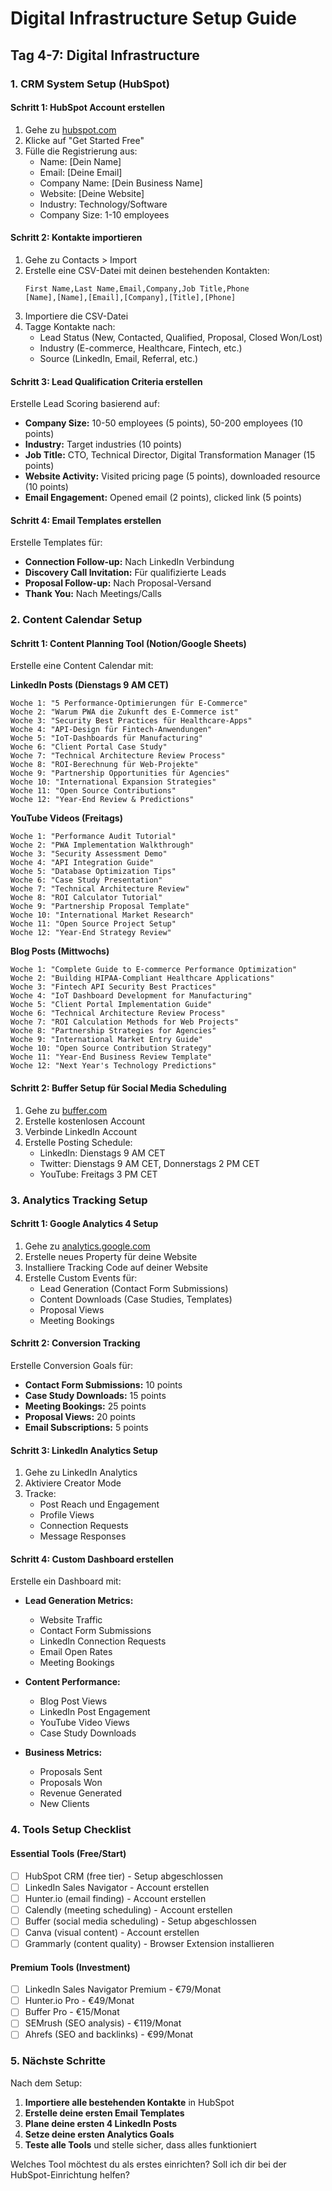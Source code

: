 # Digital Infrastructure Setup Guide

## Tag 4-7: Digital Infrastructure

### 1. CRM System Setup (HubSpot)

#### Schritt 1: HubSpot Account erstellen
1. Gehe zu [hubspot.com](https://hubspot.com)
2. Klicke auf "Get Started Free"
3. Fülle die Registrierung aus:
   - Name: [Dein Name]
   - Email: [Deine Email]
   - Company Name: [Dein Business Name]
   - Website: [Deine Website]
   - Industry: Technology/Software
   - Company Size: 1-10 employees

#### Schritt 2: Kontakte importieren
1. Gehe zu Contacts > Import
2. Erstelle eine CSV-Datei mit deinen bestehenden Kontakten:
   ```
   First Name,Last Name,Email,Company,Job Title,Phone
   [Name],[Name],[Email],[Company],[Title],[Phone]
   ```
3. Importiere die CSV-Datei
4. Tagge Kontakte nach:
   - Lead Status (New, Contacted, Qualified, Proposal, Closed Won/Lost)
   - Industry (E-commerce, Healthcare, Fintech, etc.)
   - Source (LinkedIn, Email, Referral, etc.)

#### Schritt 3: Lead Qualification Criteria erstellen
Erstelle Lead Scoring basierend auf:
- **Company Size:** 10-50 employees (5 points), 50-200 employees (10 points)
- **Industry:** Target industries (10 points)
- **Job Title:** CTO, Technical Director, Digital Transformation Manager (15 points)
- **Website Activity:** Visited pricing page (5 points), downloaded resource (10 points)
- **Email Engagement:** Opened email (2 points), clicked link (5 points)

#### Schritt 4: Email Templates erstellen
Erstelle Templates für:
- **Connection Follow-up:** Nach LinkedIn Verbindung
- **Discovery Call Invitation:** Für qualifizierte Leads
- **Proposal Follow-up:** Nach Proposal-Versand
- **Thank You:** Nach Meetings/Calls

### 2. Content Calendar Setup

#### Schritt 1: Content Planning Tool (Notion/Google Sheets)
Erstelle eine Content Calendar mit:

**LinkedIn Posts (Dienstags 9 AM CET)**
```
Woche 1: "5 Performance-Optimierungen für E-Commerce"
Woche 2: "Warum PWA die Zukunft des E-Commerce ist"
Woche 3: "Security Best Practices für Healthcare-Apps"
Woche 4: "API-Design für Fintech-Anwendungen"
Woche 5: "IoT-Dashboards für Manufacturing"
Woche 6: "Client Portal Case Study"
Woche 7: "Technical Architecture Review Process"
Woche 8: "ROI-Berechnung für Web-Projekte"
Woche 9: "Partnership Opportunities für Agencies"
Woche 10: "International Expansion Strategies"
Woche 11: "Open Source Contributions"
Woche 12: "Year-End Review & Predictions"
```

**YouTube Videos (Freitags)**
```
Woche 1: "Performance Audit Tutorial"
Woche 2: "PWA Implementation Walkthrough"
Woche 3: "Security Assessment Demo"
Woche 4: "API Integration Guide"
Woche 5: "Database Optimization Tips"
Woche 6: "Case Study Presentation"
Woche 7: "Technical Architecture Review"
Woche 8: "ROI Calculator Tutorial"
Woche 9: "Partnership Proposal Template"
Woche 10: "International Market Research"
Woche 11: "Open Source Project Setup"
Woche 12: "Year-End Strategy Review"
```

**Blog Posts (Mittwochs)**
```
Woche 1: "Complete Guide to E-commerce Performance Optimization"
Woche 2: "Building HIPAA-Compliant Healthcare Applications"
Woche 3: "Fintech API Security Best Practices"
Woche 4: "IoT Dashboard Development for Manufacturing"
Woche 5: "Client Portal Implementation Guide"
Woche 6: "Technical Architecture Review Process"
Woche 7: "ROI Calculation Methods for Web Projects"
Woche 8: "Partnership Strategies for Agencies"
Woche 9: "International Market Entry Guide"
Woche 10: "Open Source Contribution Strategy"
Woche 11: "Year-End Business Review Template"
Woche 12: "Next Year's Technology Predictions"
```

#### Schritt 2: Buffer Setup für Social Media Scheduling
1. Gehe zu [buffer.com](https://buffer.com)
2. Erstelle kostenlosen Account
3. Verbinde LinkedIn Account
4. Erstelle Posting Schedule:
   - LinkedIn: Dienstags 9 AM CET
   - Twitter: Dienstags 9 AM CET, Donnerstags 2 PM CET
   - YouTube: Freitags 3 PM CET

### 3. Analytics Tracking Setup

#### Schritt 1: Google Analytics 4 Setup
1. Gehe zu [analytics.google.com](https://analytics.google.com)
2. Erstelle neues Property für deine Website
3. Installiere Tracking Code auf deiner Website
4. Erstelle Custom Events für:
   - Lead Generation (Contact Form Submissions)
   - Content Downloads (Case Studies, Templates)
   - Proposal Views
   - Meeting Bookings

#### Schritt 2: Conversion Tracking
Erstelle Conversion Goals für:
- **Contact Form Submissions:** 10 points
- **Case Study Downloads:** 15 points
- **Meeting Bookings:** 25 points
- **Proposal Views:** 20 points
- **Email Subscriptions:** 5 points

#### Schritt 3: LinkedIn Analytics Setup
1. Gehe zu LinkedIn Analytics
2. Aktiviere Creator Mode
3. Tracke:
   - Post Reach und Engagement
   - Profile Views
   - Connection Requests
   - Message Responses

#### Schritt 4: Custom Dashboard erstellen
Erstelle ein Dashboard mit:
- **Lead Generation Metrics:**
  - Website Traffic
  - Contact Form Submissions
  - LinkedIn Connection Requests
  - Email Open Rates
  - Meeting Bookings

- **Content Performance:**
  - Blog Post Views
  - LinkedIn Post Engagement
  - YouTube Video Views
  - Case Study Downloads

- **Business Metrics:**
  - Proposals Sent
  - Proposals Won
  - Revenue Generated
  - New Clients

### 4. Tools Setup Checklist

#### Essential Tools (Free/Start)
- [ ] HubSpot CRM (free tier) - Setup abgeschlossen
- [ ] LinkedIn Sales Navigator - Account erstellen
- [ ] Hunter.io (email finding) - Account erstellen
- [ ] Calendly (meeting scheduling) - Account erstellen
- [ ] Buffer (social media scheduling) - Setup abgeschlossen
- [ ] Canva (visual content) - Account erstellen
- [ ] Grammarly (content quality) - Browser Extension installieren

#### Premium Tools (Investment)
- [ ] LinkedIn Sales Navigator Premium - €79/Monat
- [ ] Hunter.io Pro - €49/Monat
- [ ] Buffer Pro - €15/Monat
- [ ] SEMrush (SEO analysis) - €119/Monat
- [ ] Ahrefs (SEO and backlinks) - €99/Monat

### 5. Nächste Schritte

Nach dem Setup:
1. **Importiere alle bestehenden Kontakte** in HubSpot
2. **Erstelle deine ersten Email Templates**
3. **Plane deine ersten 4 LinkedIn Posts**
4. **Setze deine ersten Analytics Goals**
5. **Teste alle Tools** und stelle sicher, dass alles funktioniert

Welches Tool möchtest du als erstes einrichten? Soll ich dir bei der HubSpot-Einrichtung helfen?
